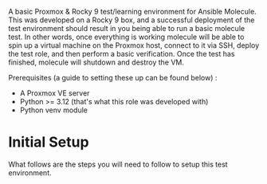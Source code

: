 A basic Proxmox & Rocky 9 test/learning environment for Ansible Molecule. This was developed on a Rocky 9 box, and a successful deployment of the test environment should result in you being able to run a basic molecule test. In other words, once everything is working molecule will be able to spin up a virtual machine on the Proxmox host, connect to it via SSH, deploy the test role, and then perform a basic verification. Once the test has finished, molecule will shutdown and destroy the VM.

Prerequisites (a guide to setting these up can be found below) :

- A Proxmox VE server
- Python >= 3.12 (that's what this role was developed with)
- Python venv module

# Initial Setup

What follows are the steps you will need to follow to setup this test environment.
